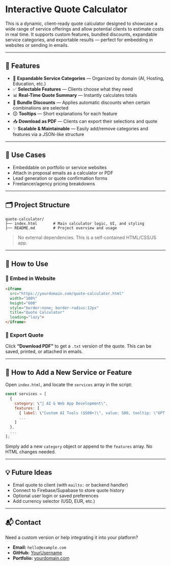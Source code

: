# Interactive Quote Calculator

This is a dynamic, client-ready quote calculator designed to showcase a wide range of service offerings and allow potential clients to estimate costs in real time. It supports custom features, bundled discounts, expandable service categories, and exportable results — perfect for embedding in websites or sending in emails.

---

## 🔧 Features

* 🧠 **Expandable Service Categories** — Organized by domain (AI, Hosting, Education, etc.)
* ✅ **Selectable Features** — Clients choose what they need
* 📊 **Real-Time Quote Summary** — Instantly calculates totals
* 💸 **Bundle Discounts** — Applies automatic discounts when certain combinations are selected
* 🛈 **Tooltips** — Short explanations for each feature
* 📥 **Download as PDF** — Clients can export their selections and quote
* ✨ **Scalable & Maintainable** — Easily add/remove categories and features via a JSON-like structure

---

## 🚀 Use Cases

* Embeddable on portfolio or service websites
* Attach in proposal emails as a calculator or PDF
* Lead generation or quote confirmation forms
* Freelancer/agency pricing breakdowns

---

## 🗂️ Project Structure

```
quote-calculator/
├── index.html       # Main calculator logic, UI, and styling
├── README.md        # Project overview and usage
```

> No external dependencies. This is a self-contained HTML/CSS/JS app.

---

## 📌 How to Use

### 🔗 Embed in Website

```html
<iframe 
  src="https://yourdomain.com/quote-calculator.html" 
  width="100%" 
  height="600" 
  style="border:none; border-radius:12px"
  title="Quote Calculator"
  loading="lazy">
</iframe>
```

### 📄 Export Quote

Click **“Download PDF”** to get a `.txt` version of the quote. This can be saved, printed, or attached in emails.

---

## 🧠 How to Add a New Service or Feature

Open `index.html`, and locate the `services` array in the script:

```js
const services = [
  {
    category: \"🧠 AI & Web App Development\",
    features: [
      { label: \"Custom AI Tools ($500+)\", value: 500, tooltip: \"GPT tools, blog editors, educational AI integrations\" },
      ...
    ]
  },
  ...
];
```

Simply add a new `category` object or append to the `features` array. No HTML changes needed.

---

## 💡 Future Ideas

* Email quote to client (with `mailto:` or backend handler)
* Connect to Firebase/Supabase to store quote history
* Optional user login or saved preferences
* Add currency selector (USD, EUR, etc.)

---

## 📬 Contact

Need a custom version or help integrating it into your platform?
* **Email:** `hello@example.com`
* **GitHub:** [YourUsername](https://github.com/YourUsername)
* **Portfolio:** [yourdomain.com](https://yourdomain.com)
